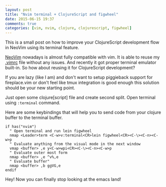 ```yaml
---
layout: post
title: "Nvim terminal + ClojureScript and figwheel"
date: 2015-06-15 19:37
comments: true
categories: [vim, nvim, clojure, clojurescript, figwheel]
---
```


This is a small post on how to improve your ClojureScript development flow in NeoVim using its terminal feature.

<!--more-->

[NeoVim](http://neovim.io/) nowadays is almost fully compatible with vim.
It is able to reuse my [.vimrc](https://github.com/Gonzih/.vim/blob/master/vimrc) file without any issues.
And recently it got proper terminal emulator built-in.
So how about reusing it for ClojureScript development?

If you are lazy (like I am) and don't want to setup piggieback support
for fireplace.vim or don't feel like tmux integration is good enough
this solution should be your new starting point.

Just open some clojure[script] file and create second split.
Open terminal using `:terminal` command.

Here are some keybindings that will help you to send code from
your clojure buffer to the terminal buffer.

```vim
if has("nvim")
  " Open terminal and run lein figwheel
  nmap <Leader>term <C-w>v:terminal<CR>lein figwheel<CR><C-\><C-n><C-w>p
  " Evaluate anything from the visual mode in the next window
  vmap <buffer> ,e y<C-w>wpi<CR><C-\><C-n><C-w>p
  " Evaluate outer most form
  nmap <buffer> ,e ^v%,e
  " Evaluate buffer"
  nmap <buffer> ,b ggVG,e
endif
```

Hey! Now you can finally stop looking at the emacs land!
